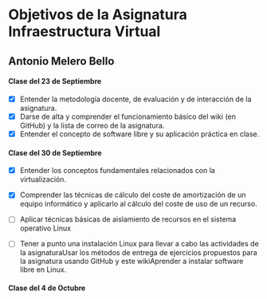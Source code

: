 Objetivos de la Asignatura Infraestructura Virtual
==================================================

## Antonio Melero Bello 

#### Clase del 23 de Septiembre

+ [x] Entender la metodología docente, de evaluación y de interacción de la asignatura.
+ [x] Darse de alta y comprender el funcionamiento básico del wiki (en GitHub) y la lista de correo de la asignatura.
+ [x] Entender el concepto de software libre y su aplicación práctica en clase.

#### Clase del 30 de Septiembre 

+ [x] Entender los conceptos fundamentales relacionados con la virtualización.
+ [x] Comprender las técnicas de cálculo del coste de amortización de un equipo informático y aplicarlo al cálculo del coste de uso de un recurso.
+ [ ] Aplicar técnicas básicas de aislamiento de recursos en el sistema operativo Linux
+ [ ] Tener a punto una instalación Linux para llevar a cabo las actividades de la asignaturaUsar los métodos de entrega de ejercicios propuestos 
para la asignatura usando GitHub y este wikiAprender a instalar software libre en Linux. 


#### Clase del 4 de Octubre 

